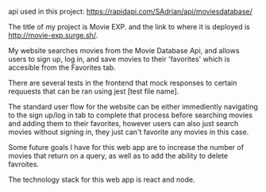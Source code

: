 api used in this project:  https://rapidapi.com/SAdrian/api/moviesdatabase/

The title of my project is Movie EXP. and the link to where it is deployed is http://movie-exp.surge.sh/.

My website searches movies from the Movie Database Api, and allows users to sign up, log in, and save movies to their 'favorites'
which is accesible from the Favorites tab.

There are several tests in the frontend that mock responses to certain requuests that can be ran using jest [test file name].

The standard user flow for the website can be either immediently navigating to the sign up/log in tab to complete that process
before searching movies and adding them to their favorites, however users can also just search movies without signing in, they just
can't favorite any movies in this case. 

Some future goals I have for this web app are to increase the number of movies that return on a query, as well as to add the ability to
delete favroites. 

The technology stack for this web app is react and node. 



